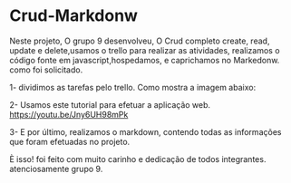 # Crud-Markdonw

Neste projeto, O grupo 9 desenvolveu, O Crud completo create, read, update e delete,usamos o trello para realizar as atividades, realizamos o código fonte em javascript,hospedamos, e caprichamos no Markedonw. como foi solicitado.


1- dividimos as tarefas pelo trello. Como mostra a imagem abaixo:










2- Usamos este tutorial para efetuar a aplicação web. https://youtu.be/Jny6UH98mPk




3- E por último, realizamos o markdown, contendo todas as informações que foram efetuadas no projeto.

È isso! foi feito com muito carinho e dedicação de todos integrantes. atenciosamente grupo 9.


